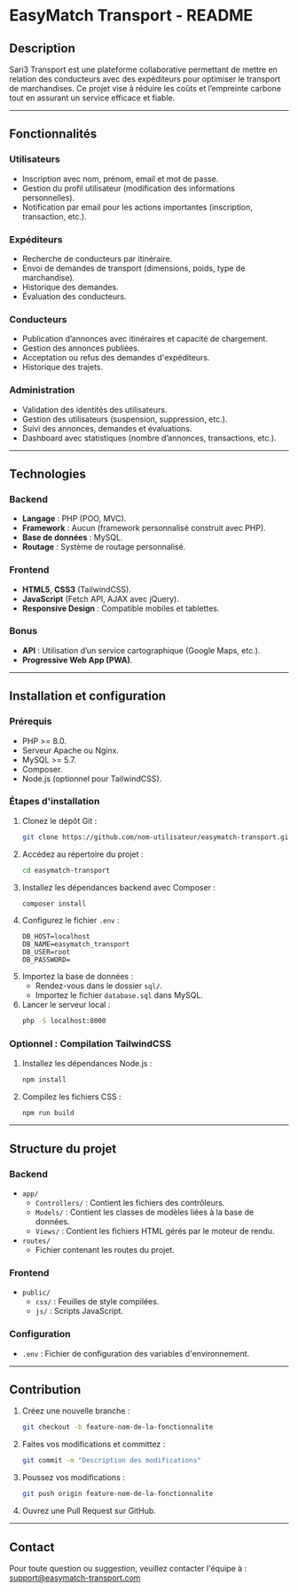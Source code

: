 # EasyMatch Transport - README

## **Description**
Sari3 Transport est une plateforme collaborative permettant de mettre en relation des conducteurs avec des expéditeurs pour optimiser le transport de marchandises. Ce projet vise à réduire les coûts et l’empreinte carbone tout en assurant un service efficace et fiable.

---

## **Fonctionnalités**

### **Utilisateurs**
- Inscription avec nom, prénom, email et mot de passe.
- Gestion du profil utilisateur (modification des informations personnelles).
- Notification par email pour les actions importantes (inscription, transaction, etc.).

### **Expéditeurs**
- Recherche de conducteurs par itinéraire.
- Envoi de demandes de transport (dimensions, poids, type de marchandise).
- Historique des demandes.
- Évaluation des conducteurs.

### **Conducteurs**
- Publication d’annonces avec itinéraires et capacité de chargement.
- Gestion des annonces publiées.
- Acceptation ou refus des demandes d'expéditeurs.
- Historique des trajets.

### **Administration**
- Validation des identités des utilisateurs.
- Gestion des utilisateurs (suspension, suppression, etc.).
- Suivi des annonces, demandes et évaluations.
- Dashboard avec statistiques (nombre d’annonces, transactions, etc.).

---

## **Technologies**

### **Backend**
- **Langage** : PHP (POO, MVC).
- **Framework** : Aucun (framework personnalisé construit avec PHP).
- **Base de données** : MySQL.
- **Routage** : Système de routage personnalisé.

### **Frontend**
- **HTML5**, **CSS3** (TailwindCSS).
- **JavaScript** (Fetch API, AJAX avec jQuery).
- **Responsive Design** : Compatible mobiles et tablettes.

### **Bonus**
- **API** : Utilisation d’un service cartographique (Google Maps, etc.).
- **Progressive Web App (PWA)**.

---

## **Installation et configuration**

### **Prérequis**
- PHP >= 8.0.
- Serveur Apache ou Nginx.
- MySQL >= 5.7.
- Composer.
- Node.js (optionnel pour TailwindCSS).

### **Étapes d'installation**
1. Clonez le dépôt Git :
   ```bash
   git clone https://github.com/nom-utilisateur/easymatch-transport.git
   ```
2. Accédez au répertoire du projet :
   ```bash
   cd easymatch-transport
   ```
3. Installez les dépendances backend avec Composer :
   ```bash
   composer install
   ```
4. Configurez le fichier `.env` :
   ```env
   DB_HOST=localhost
   DB_NAME=easymatch_transport
   DB_USER=root
   DB_PASSWORD=
   ```
5. Importez la base de données :
   - Rendez-vous dans le dossier `sql/`.
   - Importez le fichier `database.sql` dans MySQL.
6. Lancer le serveur local :
   ```bash
   php -S localhost:8000
   ```

### **Optionnel : Compilation TailwindCSS**
1. Installez les dépendances Node.js :
   ```bash
   npm install
   ```
2. Compilez les fichiers CSS :
   ```bash
   npm run build
   ```

---

## **Structure du projet**

### **Backend**
- `app/`
  - `Controllers/` : Contient les fichiers des contrôleurs.
  - `Models/` : Contient les classes de modèles liées à la base de données.
  - `Views/` : Contient les fichiers HTML gérés par le moteur de rendu.
- `routes/`
  - Fichier contenant les routes du projet.

### **Frontend**
- `public/`
  - `css/` : Feuilles de style compilées.
  - `js/` : Scripts JavaScript.

### **Configuration**
- `.env` : Fichier de configuration des variables d'environnement.

---

## **Contribution**
1. Créez une nouvelle branche :
   ```bash
   git checkout -b feature-nom-de-la-fonctionnalite
   ```
2. Faites vos modifications et committez :
   ```bash
   git commit -m "Description des modifications"
   ```
3. Poussez vos modifications :
   ```bash
   git push origin feature-nom-de-la-fonctionnalite
   ```
4. Ouvrez une Pull Request sur GitHub.

---

## **Contact**
Pour toute question ou suggestion, veuillez contacter l'équipe à : <support@easymatch-transport.com>

